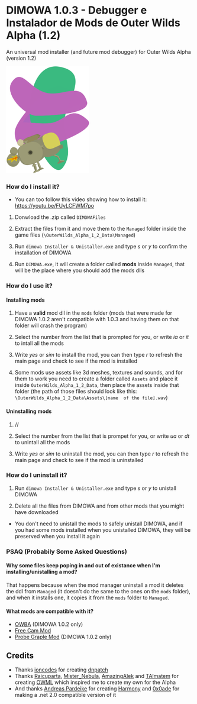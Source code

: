 # DIMOWA 1.0.3 - Debugger e Instalador de Mods de Outer Wilds Alpha (1.2)

An universal mod installer (and future mod debugger) for Outer Wilds Alpha (version 1.2)

<img src="https://github.com/ShoosGun/DIMOWA/blob/main/Icon%20and%20other%20images/DIMOWA_icon.png"  width="224" height = "289" >


### How do I install it?
* You can too follow this video showing how to install it: https://youtu.be/FUvLCFWM7po

1. Donwload the .zip called `DIMOWAFiles`

2. Extract the files from it and move them to the `Managed` folder inside the game files (`\OuterWilds_Alpha_1_2_Data\Managed`)

3. Run `dimowa Installer & Unistaller.exe` and type *s* or *y* to confirm the installation of DIMOWA

4. Run `DIMOWA.exe`, it will create a folder called **mods** inside `Managed`, that will be the place where you should add the mods dlls

### How do I use it?

#### Installing mods
1. Have a **valid** mod dll in the `mods` folder (mods that were made for DIMOWA 1.0.2 aren't compatible with 1.0.3 and having them on that folder will crash the program)

2. Select the number from the list that is prompted for you, or write *ia* or *it* to intall all the mods

3. Write *yes* or *sim* to install the mod, you can then type *r* to refresh the main page and check to see if the mod is installed

4. Some mods use assets like 3d meshes, textures and sounds, and for them to work you need to create a folder called `Assets` and place it inside `OuterWilds_Alpha_1_2_Data`, then place the assets inside that folder (the path of those files should look like this: `\OuterWilds_Alpha_1_2_Data\Assets\[name  of the file].wav`)

#### Uninstalling mods
1. //

2. Select the number from the list that is prompet for you, or write *ua* or *dt* to unintall all the mods

3. Write *yes* or *sim* to uninstall the mod, you can then type *r* to refresh the main page and check to see if the mod is uninstalled


### How do I uninstall it?

1. Run `dimowa Installer & Unistaller.exe` and type *s* or *y* to unistall DIMOWA

2. Delete all the files from DIMOWA and from other mods that you might have downloaded

* You don't need to unistall the mods to safely unistall DIMOWA, and if you had some mods installed when you unistalled DIMOWA, they will be preserved when you install it again 

### PSAQ (Probabily Some Asked Questions)

#### Why some files keep poping in and out of existance when I'm installing/unistalling a mod?

That happens because when the mod manager uninstall a mod it deletes the ddl from `Managed` (it doesn't do the same to the ones on the `mods` folder), and when it installs one, it copies it from the `mods` folder to `Managed`.


#### What mods are compatible with it?

* [OWBA](https://github.com/ShoosGun/OWBA) (DIMOWA 1.0.2 only)
* [Free Cam Mod](https://github.com/ShoosGun/FreeCamMod)
* [Probe Graple Mod](https://github.com/ShoosGun/ProbeGrapleMod) (DIMOWA 1.0.2 only)

## Credits
  - Thanks [ioncodes](https://github.com/ioncodes) for creating [dnpatch](https://github.com/ioncodes/dnpatch)
  - Thanks [Raicuparta](https://github.com/Raicuparta), [Mister_Nebula](https://github.com/misternebula), [AmazingAlek](https://github.com/amazingalek) and [TAImatem](https://github.com/TAImatem) for creating [OWML](https://github.com/amazingalek/owml) which inspired me to create my own for the Alpha
  - And thanks [Andreas Pardeike](https://github.com/pardeike/) for creating [Harmony](https://github.com/pardeike/Harmony) and [0x0ade](https://github.com/0x0ade) for making a .net 2.0 compatible version of it
  
